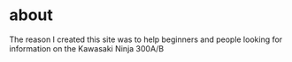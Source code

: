 # about
<html>

<body>

<p> The reason I created this site was to help beginners and people looking for information on the Kawasaki Ninja 300A/B <p>
